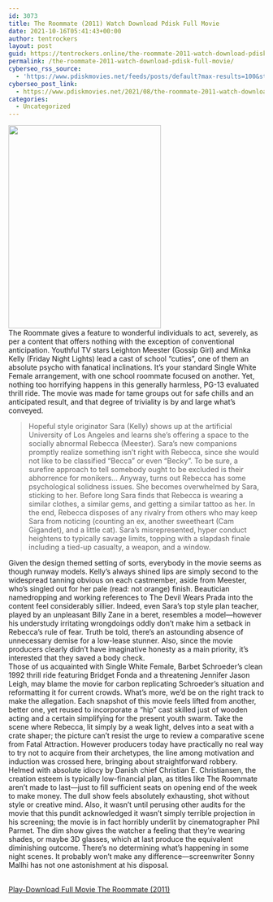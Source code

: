 ```yaml
---
id: 3073
title: The Roommate (2011) Watch Download Pdisk Full Movie
date: 2021-10-16T05:41:43+00:00
author: tentrockers
layout: post
guid: https://tentrockers.online/the-roommate-2011-watch-download-pdisk-full-movie/
permalink: /the-roommate-2011-watch-download-pdisk-full-movie/
cyberseo_rss_source:
  - 'https://www.pdiskmovies.net/feeds/posts/default?max-results=100&start-index=901'
cyberseo_post_link:
  - https://www.pdiskmovies.net/2021/08/the-roommate-2011-watch-download-pdisk.html
categories:
  - Uncategorized
---
```

<div class="separator">
  <a href="https://1.bp.blogspot.com/-5Vz659xlzPA/YSDGBD7TviI/AAAAAAAAai4/EIJHIa63xNEYG5RkYrtVK-_zYnePoeRfwCLcBGAsYHQ/s2048/The%2BRoommate%2B%25282011%2529%2BWatch%2BDownload%2BPdisk%2BFull%2BMovie.jpg"><img loading="lazy" border="0" data-original-height="2048" data-original-width="1536" height="400" src="https://1.bp.blogspot.com/-5Vz659xlzPA/YSDGBD7TviI/AAAAAAAAai4/EIJHIa63xNEYG5RkYrtVK-_zYnePoeRfwCLcBGAsYHQ/w300-h400/The%2BRoommate%2B%25282011%2529%2BWatch%2BDownload%2BPdisk%2BFull%2BMovie.jpg" width="300" /></a>
</div>



<div>
  <div>
    <span>The Roommate gives a feature to wonderful individuals to act, severely, as per a content that offers nothing with the exception of conventional anticipation. Youthful TV stars Leighton Meester (Gossip Girl) and Minka Kelly (Friday Night Lights) lead a cast of school &#8220;cuties&#8221;, one of them an absolute psycho with fanatical inclinations. It&#8217;s your standard Single White Female arrangement, with one school roommate focused on another. Yet, nothing too horrifying happens in this generally harmless, PG-13 evaluated thrill ride. The movie was made for tame groups out for safe chills and an anticipated result, and that degree of triviality is by and large what&#8217;s conveyed.&nbsp;</span>
  </div>
  
  <blockquote>
    <div>
      <span>Hopeful style originator Sara (Kelly) shows up at the artificial University of Los Angeles and learns she&#8217;s offering a space to the socially abnormal Rebecca (Meester). Sara&#8217;s new companions promptly realize something isn&#8217;t right with Rebecca, since she would not like to be classified &#8220;Becca&#8221; or even &#8220;Becky&#8221;. To be sure, a surefire approach to tell somebody ought to be excluded is their abhorrence for monikers… Anyway, turns out Rebecca has some psychological solidness issues. She becomes overwhelmed by Sara, sticking to her. Before long Sara finds that Rebecca is wearing a similar clothes, a similar gems, and getting a similar tattoo as her. In the end, Rebecca disposes of any rivalry from others who may keep Sara from noticing (counting an ex, another sweetheart (Cam Gigandet), and a little cat). Sara&#8217;s misrepresented, hyper conduct heightens to typically savage limits, topping with a slapdash finale including a tied-up casualty, a weapon, and a window.&nbsp;</span>
    </div>
  </blockquote>
  
  <div>
    <span>Given the design themed setting of sorts, everybody in the movie seems as though runway models. Kelly&#8217;s always shined lips are simply second to the widespread tanning obvious on each castmember, aside from Meester, who&#8217;s singled out for her pale (read: not orange) finish. Beautician namedropping and working references to The Devil Wears Prada into the content feel considerably sillier. Indeed, even Sara&#8217;s top style plan teacher, played by an unpleasant Billy Zane in a beret, resembles a model—however his understudy irritating wrongdoings oddly don&#8217;t make him a setback in Rebecca&#8217;s rule of fear. Truth be told, there&#8217;s an astounding absence of unnecessary demise for a low-lease stunner. Also, since the movie producers clearly didn&#8217;t have imaginative honesty as a main priority, it&#8217;s interested that they saved a body check.&nbsp;</span>
  </div>
  
  <div>
    <span>Those of us acquainted with Single White Female, Barbet Schroeder&#8217;s clean 1992 thrill ride featuring Bridget Fonda and a threatening Jennifer Jason Leigh, may blame the movie for carbon replicating Schroeder&#8217;s situation and reformatting it for current crowds. What&#8217;s more, we&#8217;d be on the right track to make the allegation. Each snapshot of this movie feels lifted from another, better one, yet reused to incorporate a &#8220;hip&#8221; cast skilled just of wooden acting and a certain simplifying for the present youth swarm. Take the scene where Rebecca, lit simply by a weak light, delves into a seat with a crate shaper; the picture can&#8217;t resist the urge to review a comparative scene from Fatal Attraction. However producers today have practically no real way to try not to acquire from their archetypes, the line among motivation and induction was crossed here, bringing about straightforward robbery.&nbsp;</span>
  </div>
  
  <div>
    <span>Helmed with absolute idiocy by Danish chief Christian E. Christiansen, the creation esteem is typically low-financial plan, as titles like The Roommate aren&#8217;t made to last—just to fill sufficient seats on opening end of the week to make money. The dull show feels absolutely exhausting, shot without style or creative mind. Also, it wasn&#8217;t until perusing other audits for the movie that this pundit acknowledged it wasn&#8217;t simply terrible projection in his screening; the movie is in fact horribly underlit by cinematographer Phil Parmet. The dim show gives the watcher a feeling that they&#8217;re wearing shades, or maybe 3D glasses, which at last produce the equivalent diminishing outcome. There&#8217;s no determining what&#8217;s happening in some night scenes. It probably won&#8217;t make any difference—screenwriter Sonny Mallhi has not one astonishment at his disposal.</span>
  </div>
</div>

  
<a href="https://kofilink.com/1/bnYyajdwMDAyZ3Rt?dn=1" onclick="window.open('https://kofilink.com/1/bnYyajdwMDAyZ3Rt?dn=1','popup','width=600,height=600'); return false;" target="popup" rel="noopener"><br /> Play-Download Full Movie The Roommate (2011)<br /> </a>